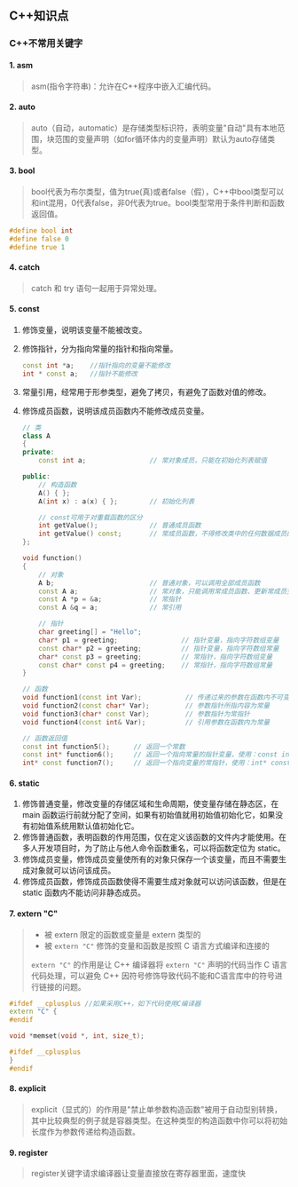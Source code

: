 

## **C++知识点**

### **C++不常用关键字**

#### **1. asm**

> asm(指令字符串)：允许在C++程序中嵌入汇编代码。

#### **2. auto**

> auto（自动，automatic）是存储类型标识符，表明变量"自动"具有本地范围，块范围的变量声明（如for循环体内的变量声明）默认为auto存储类型。

#### **3. bool**

> bool代表为布尔类型，值为true(真)或者false（假），C++中bool类型可以和int混用，0代表false，非0代表为true。bool类型常用于条件判断和函数返回值。



```C++
#define bool int
#define false 0
#define true 1
```

#### **4. catch**

> catch 和 try 语句一起用于异常处理。



#### **5. const**

1. 修饰变量，说明该变量不能被改变。

2. 修饰指针，分为指向常量的指针和指向常量。

   ```C++
   const int *a;	//指针指向的变量不能修改
   int * const a;	//指针不能修改
   
   ```


3. 常量引用，经常用于形参类型，避免了拷贝，有避免了函数对值的修改。

4. 修饰成员函数，说明该成员函数内不能修改成员变量。

   ```C++
   // 类
   class A
   {
   private:
       const int a;                // 常对象成员，只能在初始化列表赋值
   
   public:
       // 构造函数
       A() { };
       A(int x) : a(x) { };        // 初始化列表
   
       // const可用于对重载函数的区分
       int getValue();             // 普通成员函数
       int getValue() const;       // 常成员函数，不得修改类中的任何数据成员的值
   };
   
   void function()
   {
       // 对象
       A b;                        // 普通对象，可以调用全部成员函数
       const A a;                  // 常对象，只能调用常成员函数、更新常成员变量
       const A *p = &a;            // 常指针
       const A &q = a;             // 常引用
   
       // 指针
       char greeting[] = "Hello";
       char* p1 = greeting;                // 指针变量，指向字符数组变量
       const char* p2 = greeting;          // 指针变量，指向字符数组常量
       char* const p3 = greeting;          // 常指针，指向字符数组变量
       const char* const p4 = greeting;    // 常指针，指向字符数组常量
   }
   
   // 函数
   void function1(const int Var);           // 传递过来的参数在函数内不可变
   void function2(const char* Var);         // 参数指针所指内容为常量
   void function3(char* const Var);         // 参数指针为常指针
   void function4(const int& Var);          // 引用参数在函数内为常量
   
   // 函数返回值
   const int function5();      // 返回一个常数
   const int* function6();     // 返回一个指向常量的指针变量，使用：const int *p = function6();
   int* const function7();     // 返回一个指向变量的常指针，使用：int* const p = function7();
   ```



#### **6. static**

1. 修饰普通变量，修改变量的存储区域和生命周期，使变量存储在静态区，在 main 函数运行前就分配了空间，如果有初始值就用初始值初始化它，如果没有初始值系统用默认值初始化它。
2. 修饰普通函数，表明函数的作用范围，仅在定义该函数的文件内才能使用。在多人开发项目时，为了防止与他人命令函数重名，可以将函数定位为 static。
3. 修饰成员变量，修饰成员变量使所有的对象只保存一个该变量，而且不需要生成对象就可以访问该成员。
4. 修饰成员函数，修饰成员函数使得不需要生成对象就可以访问该函数，但是在 static 函数内不能访问非静态成员。

#### **7. extern "C"**

> - 被 extern 限定的函数或变量是 extern 类型的
> - 被 `extern "C"` 修饰的变量和函数是按照 C 语言方式编译和连接的
>
> `extern "C"` 的作用是让 C++ 编译器将 `extern "C"` 声明的代码当作 C 语言代码处理，可以避免 C++ 因符号修饰导致代码不能和C语言库中的符号进行链接的问题。

```C++
#ifdef __cplusplus //如果采用C++，如下代码使用C编译器
extern "C" {
#endif

void *memset(void *, int, size_t);

#ifdef __cplusplus
}
#endif
```



#### **8. explicit**

> explicit（显式的）的作用是"禁止单参数构造函数"被用于自动型别转换，其中比较典型的例子就是容器类型。在这种类型的构造函数中你可以将初始长度作为参数传递给构造函数。



#### **9. register** 

> register关键字请求编译器让变量直接放在寄存器里面，速度快